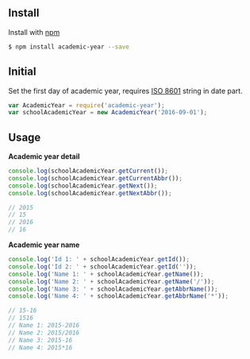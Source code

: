 ## Install

Install with [npm](https://www.npmjs.com/)

```sh
$ npm install academic-year --save
```


## Initial

Set the first day of academic year, requires [ISO 8601](https://en.wikipedia.org/wiki/ISO_8601) string in date part.


```js
var AcademicYear = require('academic-year');
var schoolAcademicYear = new AcademicYear('2016-09-01');
```

## Usage
**Academic year detail**
```js
console.log(schoolAcademicYear.getCurrent());
console.log(schoolAcademicYear.getCurrentAbbr());
console.log(schoolAcademicYear.getNext());
console.log(schoolAcademicYear.getNextAbbr());

// 2015
// 15
// 2016
// 16
```

**Academic year name**
```js
console.log('Id 1: ' + schoolAcademicYear.getId());
console.log('Id 2: ' + schoolAcademicYear.getId(''));	
console.log('Name 1: ' + schoolAcademicYear.getName());
console.log('Name 2: ' + schoolAcademicYear.getName('/'));	
console.log('Name 3: ' + schoolAcademicYear.getAbbrName());
console.log('Name 4: ' + schoolAcademicYear.getAbbrName('*'));	

// 15-16
// 1516
// Name 1: 2015-2016
// Name 2: 2015/2016
// Name 3: 2015-16
// Name 4: 2015*16
```




